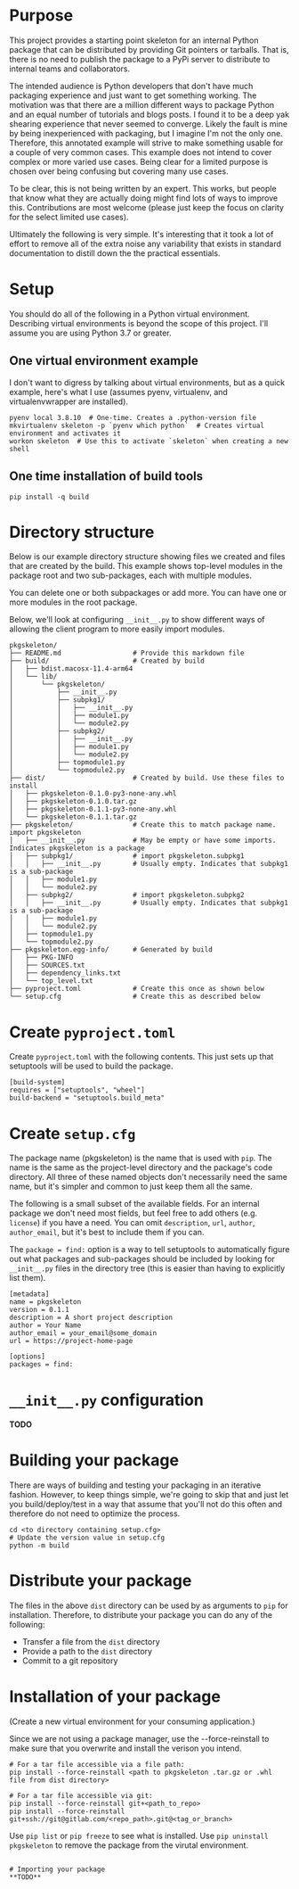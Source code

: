 # Purpose
This project provides a starting point skeleton for an internal
Python package that can be distributed by providing Git pointers
or tarballs. That is, there is no need to publish the package to a PyPi
server to distribute to internal teams and collaborators.

The intended audience is Python developers that don't have much
packaging experience and just want to get something working.
The motivation was that there are a million different ways to package
Python and an equal number of tutorials and blogs posts. I found it to be
a deep yak shearing experience that never seemed to converge.
Likely the fault is mine by being inexperienced with packaging, but I imagine
I'm not the only one. Therefore, this annotated example will strive to make
something usable for a couple of very common cases. This example does not
intend to cover complex or more varied use cases. Being clear for a limited
purpose is chosen over being confusing but covering many use cases.

To be clear, this is not being written by an expert. This works, but people
that know what they are actually doing might find lots of ways to improve
this. Contributions are most welcome (please just keep the focus on clarity for
the select limited use cases).

Ultimately the following is very simple. It's interesting that it took
a lot of effort to remove all of the extra noise any variability that exists
in standard documentation to distill down the the practical essentials.

# Setup
You should do all of the following in a Python virtual environment.
Describing virtual environments is beyond the scope of this project.
I'll assume you are using Python 3.7 or greater.

## One virtual environment example
I don't want to digress by talking about virtual environments, but as a quick
example, here's what I use (assumes pyenv, virtualenv, and virtualenvwrapper are installed).
```
pyenv local 3.8.10  # One-time. Creates a .python-version file
mkvirtualenv skeleton -p `pyenv which python`  # Creates virtual environment and activates it
workon skeleton  # Use this to activate `skeleton` when creating a new shell
```

## One time installation of build tools
```
pip install -q build
```

# Directory structure
Below is our example directory structure showing files we created
and files that are created by the build.
This example shows top-level modules in the package root and two sub-packages,
each with multiple modules.

You can delete one or both subpackages or add more.
You can have one or more modules in the root package.

Below, we'll look at configuring `__init__.py` to show different ways
of allowing the client program to more easily import modules.

```
pkgskeleton/
├── README.md                  # Provide this markdown file
├── build/                     # Created by build
│   ├── bdist.macosx-11.4-arm64
│   └── lib/
│       └── pkgskeleton/
│           ├── __init__.py
│           ├── subpkg1/
│           │   ├── __init__.py
│           │   ├── module1.py
│           │   └── module2.py
│           ├── subpkg2/
│           │   ├── __init__.py
│           │   ├── module1.py
│           │   └── module2.py
│           ├── topmodule1.py
│           └── topmodule2.py
├── dist/                      # Created by build. Use these files to install
│   ├── pkgskeleton-0.1.0-py3-none-any.whl
│   ├── pkgskeleton-0.1.0.tar.gz
│   ├── pkgskeleton-0.1.1-py3-none-any.whl
│   └── pkgskeleton-0.1.1.tar.gz
├── pkgskeleton/               # Create this to match package name. import pkgskeleton
│   ├── __init__.py            # May be empty or have some imports. Indicates pkgskeleton is a package
│   ├── subpkg1/               # import pkgskeleton.subpkg1
│   │   ├── __init__.py        # Usually empty. Indicates that subpkg1 is a sub-package
│   │   ├── module1.py
│   │   └── module2.py
│   ├── subpkg2/               # import pkgskeleton.subpkg2
│   │   ├── __init__.py        # Usually empty. Indicates that subpkg1 is a sub-package
│   │   ├── module1.py
│   │   └── module2.py
│   ├── topmodule1.py
│   └── topmodule2.py
├── pkgskeleton.egg-info/      # Generated by build
│   ├── PKG-INFO
│   ├── SOURCES.txt
│   ├── dependency_links.txt
│   └── top_level.txt
├── pyproject.toml             # Create this once as shown below
└── setup.cfg                  # Create this as described below
```

# Create `pyproject.toml`
Create `pyproject.toml` with the following contents.
This just sets up that setuptools will be used to build the package.
```
[build-system]
requires = ["setuptools", "wheel"]
build-backend = "setuptools.build_meta"
```

# Create `setup.cfg`
The package name (pkgskeleton) is the name that is used with `pip`.
The name is the same as the project-level directory and the package's code
directory. All three of these named objects don't necessarily need the same
name, but it's simpler and common to just keep them all the same.

The following is a small subset of the available fields.
For an internal package we don't need most fields, but feel
free to add others (e.g. `license`) if you have a need.
You can omit `description`, `url`, `author`, `author_email`, but it's
best to include them if you can.

The `package = find:` option is a way to tell setuptools to automatically
figure out what packages and sub-packages should be included by looking for
`__init__.py` files in the directory tree
(this is easier than having to explicitly list them).
```
[metadata]
name = pkgskeleton
version = 0.1.1
description = A short project description
author = Your Name
author_email = your_email@some_domain
url = https://project-home-page

[options]
packages = find:
```

# `__init__.py` configuration
**TODO**

# Building your package
There are ways of building and testing your packaging in an iterative
fashion. However, to keep things simple, we're going to skip that and
just let you build/deploy/test in a way that assume that you'll not do
this often and therefore do not need to optimize the process.
```
cd <to directory containing setup.cfg>
# Update the version value in setup.cfg
python -m build
```

# Distribute your package
The files in the above `dist` directory can be used by as arguments to `pip` for installation.
Therefore, to distribute your package you can do any of the following:
- Transfer a file from the `dist` directory
- Provide a path to the `dist` directory
- Commit to a git repository

# Installation of your package
(Create a new virtual environment for your consuming application.)

Since we are not using a package manager, use the --force-reinstall to make
sure that you overwrite and install the verison you intend.
```
# For a tar file accessible via a file path:
pip install --force-reinstall <path to pkgskeleton .tar.gz or .whl file from dist directory>

# For a tar file accessible via git:
pip install --force-reinstall git+<path_to_repo>
pip install --force-reinstall git+ssh://git@gitlab.com/<repo_path>.git@<tag_or_branch>
```
Use `pip list` or `pip freeze` to see what is installed.
Use `pip uninstall pkgskeleton` to remove the package from the virutal environment.
```

# Importing your package
**TODO**
